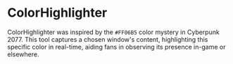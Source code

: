 # ColorHighlighter
ColorHighlighter was inspired by the `#FF06B5` color mystery in Cyberpunk 2077. This tool captures a chosen window's content, highlighting this specific color in real-time, aiding fans in observing its presence in-game or elsewhere.
